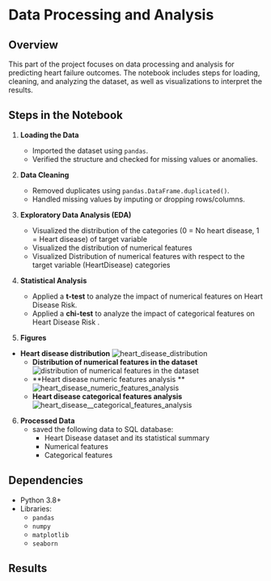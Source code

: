 # Data Processing and Analysis

## Overview
This part of the project focuses on data processing and analysis for predicting heart failure outcomes. The notebook includes steps for loading, cleaning, and analyzing the dataset, as well as visualizations to interpret the results.

## Steps in the Notebook

1. **Loading the Data**  
   - Imported the dataset using `pandas`.  
   - Verified the structure and checked for missing values or anomalies. 

2. **Data Cleaning**  
   - Removed duplicates using `pandas.DataFrame.duplicated()`.  
   - Handled missing values by imputing or dropping rows/columns.  


3. **Exploratory Data Analysis (EDA)**
   - Visualized the distribution of the categories (0 = No heart disease, 1 = Heart disease) of target variable
   - Visualized the distribution of numerical features
   - Visualized Distribution of numerical features with respect to the target variable (HeartDisease) categories
   

4. **Statistical Analysis**  
   - Applied a **t-test** to analyze the impact of numerical features on Heart Disease Risk.       
   - Applied a **chi-test** to analyze the impact of categorical features on Heart Disease Risk . 

5. **Figures**     

- **Heart disease distribution**
   ![heart_disease_distribution](https://github.com/user-attachments/assets/6e59b24a-cb39-4b66-89ce-0f92bde434c9)
   - **Distribution of numerical features in the dataset**
![distribution of numerical features in the dataset](https://github.com/user-attachments/assets/096f2b33-3531-4198-ac68-e5af5112f6a9)
   - **Heart disease numeric features analysis **
![heart_disease_numeric_features_analysis](https://github.com/user-attachments/assets/9044c20c-f476-4bb6-9c0c-74322adde5ee)
   - **Heart disease categorical features analysis**
![heart_disease__categorical_features_analysis](https://github.com/user-attachments/assets/2f958617-f291-4a99-846f-f81ceafa4939)
6. **Processed Data**    
   - saved the following data to SQL database:
      - Heart Disease dataset and its statistical summary
      - Numerical features
      - Categorical features

## Dependencies
- Python 3.8+
- Libraries:  
  - `pandas`
  - `numpy`
  - `matplotlib`
  - `seaborn`



## Results



